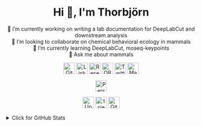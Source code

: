 
<h1 align="center">Hi 👋, I'm Thorbjörn</h1> 

<p align="center">🔭 I’m currently working on writing a lab documentation for DeepLabCut and downstream analysis<br>👯 I’m looking to collaborate on chemical behavioral ecology in mammals<br>🌱 I’m currently learning DeepLabCut, moseq-keypoints<br>💬 Ask me about mammals<br>
</p>


<p align="center">
    <a href="https://github.com/tsievert" target="_blank"><img alt="GitHub" src="https://img.shields.io/badge/-@tsievert-181717?style=flat-square&logo=GitHub&logoColor=white" height="30"></a>
    <a href="https://www.linkedin.com/in/thorbjörn-sievert-474b4081" target="_blank"><img alt="LinkedIn" src="https://img.shields.io/badge/-LinkedIn-0077B5?style=flat-square&logo=Linkedin&logoColor=white" height="30"></a>
    <a href="https://www.researchgate.net/profile/Thorbjoern-Sievert" target="_blank"><img alt="ResearchGate" src="https://img.shields.io/badge/-ResearchGate-00CCBB?style=flat-square&logo=ResearchGate&logoColor=white" height="30"></a>
    <a href="https://orcid.org/0000-0002-4242-3779" target="_blank"><img alt="ORCID" src="https://img.shields.io/badge/-ORCID-A6CE39?style=flat-square&logo=ORCID&logoColor=white" height="30"></a>
    <a href="https://twitter.com/VolePhD" target="_blank"><img alt="Twitter" src="https://img.shields.io/badge/-@VolePhD-1DA1F2?style=flat-square&logo=Twitter&logoColor=white" height="30"></a>
    <a href="https://fediscience.org/@volephd" target="_blank"><img alt="Mastodon" src="https://img.shields.io/badge/-@volephd-6364ff?style=flat-square&logo=Mastodon&logoColor=white" height="30"></a>    
</p>

<p align="center">
   <a href="https://tsievert.com"target+"_blank"><img alt="Personal Website tsievert.com" src="https://img.shields.io/badge/Personal_Website-tsievert.com-blue?style=flat-square" height="30">
</p>

<p align="center">
    <a href="https://github.com/tsievert?tab=followers" target="_blank"><img alt="Updates" src="https://img.shields.io/badge/--000000?style=flat-square&logo=RSS&logoColor=white" height="30"></a>
    <a href="https://github.com/tsievert" target="_blank"><img alt="tsievert" src="https://badges.pufler.dev/visits/tsievert/tsievert?logo=GitHub&label=visits&color=success&logoColor=white&style=flat-square" height="30"/></a>
    <a href="https://github.com/tsievert/tsievert" target="_blank"><img alt="GitHub hits" src="https://img.shields.io/github/last-commit/tsievert/tsievert?label=profile%20updated&style=flat-square" height="30"></a>
</p>

<details>
<summary>Click for GitHub Stats</summary>
  
# 📊 GitHub Stats:
![](https://github-readme-stats.vercel.app/api?username=tsievert&theme=default&hide_border=false&include_all_commits=true&count_private=true)<br/>
![](https://github-readme-streak-stats.herokuapp.com/?user=tsievert&theme=default&hide_border=false)<br/>
![](https://github-readme-stats.vercel.app/api/top-langs/?username=tsievert&theme=default&hide_border=false&include_all_commits=true&count_private=true&layout=compact)

## 🏆 GitHub Trophies
![](https://github-profile-trophy.vercel.app/?username=tsievert&theme=radical&no-frame=false&no-bg=true&margin-w=4)

### 🔝 Top Contributed Repo
![](https://github-contributor-stats.vercel.app/api?username=tsievert&limit=5&theme=dark&combine_all_yearly_contributions=true)
</details>
